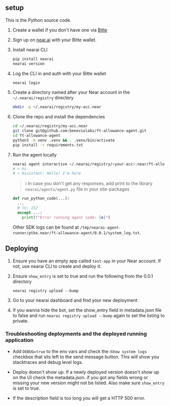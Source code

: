 ## setup

This is the Python source code.

1. Create a wallet if you don't have one via [Bitte](https://wallet.bitte.ai)

1. Sign up on [near.ai](https://app.near.ai/) with your Bitte wallet.

1. Install nearai CLI

   ```sh
   pip install nearai
   nearai version
   ```

1. Log the CLI in and auth with your Bitte wallet

   ```sh
   nearai login
   ```

1. Create a directory named after your Near account in the `~/.nearai/registry` directory

   ```sh
   mkdir -p ~/.nearai/registry/my-acc.near
   ```

1. Clone the repo and install the dependencies

   ```sh
   cd ~/.nearai/registry/my-acc.near
   git clone git@github.com:beneviolabs/ft-allowance-agent.git
   cd ft-allowance-agent
   python3 -m venv .venv && . .venv/bin/activate
   pip install -r requirements.txt
   ```

1. Run the agent locally

   ```sh
   nearai agent interactive ~/.nearai/registry/<your-acc>.near/ft-allowance/0.0.1 --local
   # > hi
   # < Assistant: Hello! I'm here
   ```

   > ℹ️ In case you don't get any responses, add print to the library `nearai/agents/agent.py` file in your site-packages

   ```python
   def run_python_code(...):
     ...
     # ln: 152
     except ...:
       print(f"Error running agent code: {e}")
   ```

   Other SDK logs can be found at `/tmp/nearai-agent-runner/ptke.near/ft-allowance-agent/0.0.1/system_log.txt`.

## Deploying

1. Ensure you have an empty app called `test-app` in your Near account. If not, use nearai CLI to create and deploy it.

1. Ensure `show_entry` is set to true and run the following from the 0.0.1 directory
   ```
   nearai registry upload --bump
   ```

1. Go to your nearai dashboard and find your new deployment

1. If you wanna hide the bot, set the show_entry field in metadata.json file to false and run `nearai registry upload --bump` again to set the listing to private.


### Troubleshooting deployments and the deployed running application

- Add `DEBUG=true` to the env vars and check the `ℹShow system logs` checkbox that sits left to the send message button. This will show you stacktraces and debug level logs.

- Deploy doesn't show up: If a newly deployed version doesn't show up on the UI check the metadata.json. if you got any fields wrong or missing your new version might not be listed. Also make sure `show_entry` is set to true.

- If the description field is too long you will get a HTTP 500 error.
